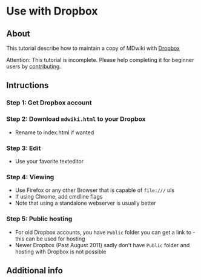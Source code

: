 # Use with Dropbox

## About

This tutorial describe how to maintain a copy of MDwiki with [Dropbox](http://www.dropbox.com)

Attention: This tutorial is incomplete. Please help completing it for beginner users by [contributing][contribute].

## Intructions

### Step 1: Get Dropbox account

### Step 2: Download `mdwiki.html` to your Dropbox

* Rename to index.html if wanted

### Step 3: Edit

* Use your favorite texteditor

### Step 4: Viewing

* Use Firefox or any other Browser that is capable of `file:///` uls
* If using Chrome, add cmdline flags
* Note that using a standalone webserver is usually better

### Step 5: Public hosting

* For old Dropbox accounts, you have `Public` folder you can get a link to - this can be used for hosting
* Newer Dropbox (Past August 2011) sadly don't have `Public` folder and hosting with Dropbox is not possible

## Additional info

[contribute]: /contribute.md
